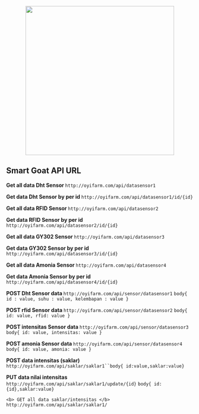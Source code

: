<p align="center"><a href="https://laravel.com" target="_blank"><img src="https://oyifarm.com/assets/image/logo.png" width="400"></a></p>
<!-- 
<p align="center">
<a href="https://travis-ci.org/laravel/framework"><img src="https://travis-ci.org/laravel/framework.svg" alt="Build Status"></a>
<a href="https://packagist.org/packages/laravel/framework"><img src="https://poser.pugx.org/laravel/framework/d/total.svg" alt="Total Downloads"></a>
<a href="https://packagist.org/packages/laravel/framework"><img src="https://poser.pugx.org/laravel/framework/v/stable.svg" alt="Latest Stable Version"></a>
<a href="https://packagist.org/packages/laravel/framework"><img src="https://poser.pugx.org/laravel/framework/license.svg" alt="License"></a>
</p> -->

## Smart Goat API URL

<b> Get all data Dht Sensor </b>
`http://oyifarm.com/api/datasensor1`

<b> Get data Dht Sensor by per id </b>
`http://oyifarm.com/api/datasensor1/id/{id}`

<b> Get all data RFID Sensor  </b>
`http://oyifarm.com/api/datasensor2`

<b> Get data RFID Sensor by per id </b>
`http://oyifarm.com/api/datasensor2/id/{id}`


<b> Get all data GY302 Sensor </b>
`http://oyifarm.com/api/datasensor3`

<b> Get data GY302 Sensor by per id </b>
`http://oyifarm.com/api/datasensor3/id/{id}`

<b> Get all data Amonia Sensor </b>
`http://oyifarm.com/api/datasensor4`

<b> Get data Amonia Sensor by per id </b>
`http://oyifarm.com/api/datasensor4/id/{id}`

<b> POST Dht Sensor data </b>
`http://oyifarm.com/api/sensor/datasensor1`
`body{
    id : value,
    suhu : value,
    kelembapan : value
}`


<b> POST rfid Sensor data </b>
`http://oyifarm.com/api/sensor/datasensor2`
`
body{
    id: value,
    rfid: value
}
`

<b> POST intensitas Sensor data </b>
`http://oyifarm.com/api/sensor/datasensor3`
`
body{
    id: value,
    intensitas: value
}
`


<b> POST amonia Sensor data </b>
`http://oyifarm.com/api/sensor/datasensor4`
`
body{
    id: value,
    amonia: value
}
`

<b> POST data intensitas (saklar) </b>
`http://oyifarm.com/api/saklar/saklar1``body{ id:value,saklar:value}`

<b>PUT data nilai intensitas</b>
`http://oyifarm.com/api/saklar/saklar1/update/{id}` `body{ id:{id},saklar:value}`

`<b> GET all data saklar/intensitas </b>` `http://oyifarm.com/api/saklar/saklar1/`


<!-- Laravel is a web application framework with expressive, elegant syntax. We believe development must be an enjoyable and creative experience to be truly fulfilling. Laravel takes the pain out of development by easing common tasks used in many web projects, such as:

- [Simple, fast routing engine](https://laravel.com/docs/routing).
- [Powerful dependency injection container](https://laravel.com/docs/container).
- Multiple back-ends for [session](https://laravel.com/docs/session) and [cache](https://laravel.com/docs/cache) storage.
- Expressive, intuitive [database ORM](https://laravel.com/docs/eloquent).
- Database agnostic [schema migrations](https://laravel.com/docs/migrations).
- [Robust background job processing](https://laravel.com/docs/queues).
- [Real-time event broadcasting](https://laravel.com/docs/broadcasting).

Laravel is accessible, powerful, and provides tools required for large, robust applications.

## Learning Laravel

Laravel has the most extensive and thorough [documentation](https://laravel.com/docs) and video tutorial library of all modern web application frameworks, making it a breeze to get started with the framework.

If you don't feel like reading, [Laracasts](https://laracasts.com) can help. Laracasts contains over 1500 video tutorials on a range of topics including Laravel, modern PHP, unit testing, and JavaScript. Boost your skills by digging into our comprehensive video library.

## Laravel Sponsors

We would like to extend our thanks to the following sponsors for funding Laravel development. If you are interested in becoming a sponsor, please visit the Laravel [Patreon page](https://patreon.com/taylorotwell).

### Premium Partners

- **[Vehikl](https://vehikl.com/)**
- **[Tighten Co.](https://tighten.co)**
- **[Kirschbaum Development Group](https://kirschbaumdevelopment.com)**
- **[64 Robots](https://64robots.com)**
- **[Cubet Techno Labs](https://cubettech.com)**
- **[Cyber-Duck](https://cyber-duck.co.uk)**
- **[Many](https://www.many.co.uk)**
- **[Webdock, Fast VPS Hosting](https://www.webdock.io/en)**
- **[DevSquad](https://devsquad.com)**
- **[OP.GG](https://op.gg)**

## Contributing

Thank you for considering contributing to the Laravel framework! The contribution guide can be found in the [Laravel documentation](https://laravel.com/docs/contributions).

## Code of Conduct

In order to ensure that the Laravel community is welcoming to all, please review and abide by the [Code of Conduct](https://laravel.com/docs/contributions#code-of-conduct).

## Security Vulnerabilities

If you discover a security vulnerability within Laravel, please send an e-mail to Taylor Otwell via [taylor@laravel.com](mailto:taylor@laravel.com). All security vulnerabilities will be promptly addressed.

## License

The Laravel framework is open-sourced software licensed under the [MIT license](https://opensource.org/licenses/MIT).
 -->
